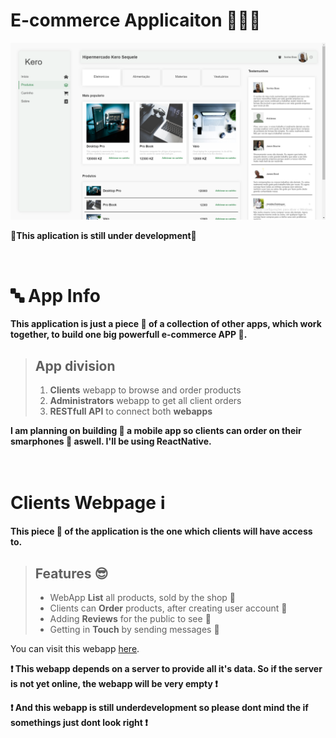 # E-commerce Applicaiton 🛒🛒🛒

![](.Github/readme/app.png)

<p>🚧<b>This aplication is still under development</b>🚧</p>

<br>

# 🔤 App Info

**This application is just a piece 🍰 of a collection of other apps, which work together, to build one big powerfull e-commerce APP 🎂.**

> ## App division 
> 1. **Clients** webapp to browse and order products
> 2. **Administrators** webapp to get all client orders
> 3. **RESTfull API** to connect both **webapps** <br>

**I am planning on building 🧱 a mobile app so clients can order on their smarphones 📱 aswell. I'll be using ReactNative.**

<br />

# Clients Webpage ℹ️

**This piece 🍕 of the application is the one which clients will have access to.**

> ## Features 😎
>- WebApp **List** all products, sold by the shop 🛒  
>- Clients can **Order** products, after creating user account 🤗 
>- Adding **Reviews** for the public to see 👀 
>- Getting in **Touch** by sending messages 🍂

<p>You can visit this webapp <a href="https://kerosequele.netlify.app/#products">here</a>.</p>

<b>❗ This webapp depends on a server to provide all it's data. So if the server is not yet online, the webapp will be very empty ❗</b> <br >

<b>❗ And this webapp is still underdevelopment so please dont mind the if somethings just dont look right ❗</b>